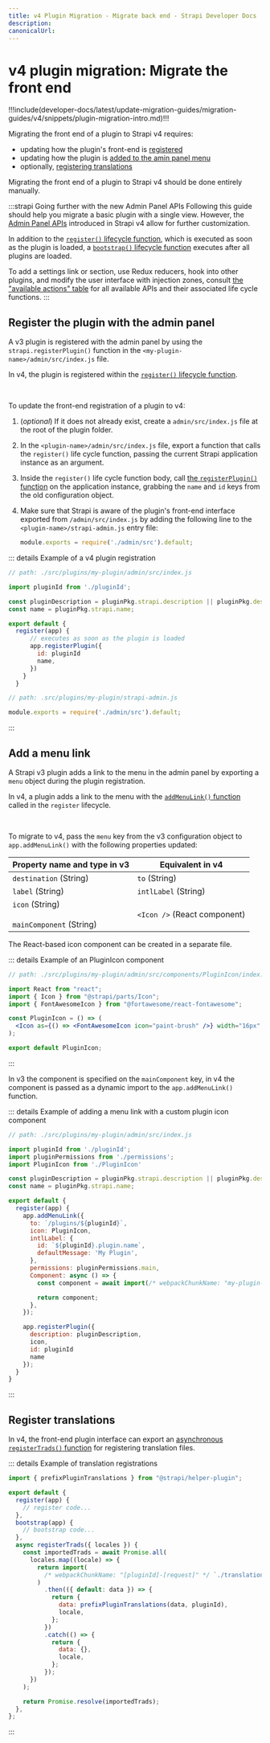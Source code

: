 ```yaml
---
title: v4 Plugin Migration - Migrate back end - Strapi Developer Docs
description:
canonicalUrl:
---
```


<!-- TODO: update SEO -->

# v4 plugin migration: Migrate the front end

!!!include(developer-docs/latest/update-migration-guides/migration-guides/v4/snippets/plugin-migration-intro.md)!!!

Migrating the front end of a plugin to Strapi v4 requires:

- updating how the plugin's front-end is [registered](#register-the-plugin-with-the-admin-panel)
- updating how the plugin is [added to the amin panel menu](#add-a-menu-link)
- optionally, [registering translations](#register-translations)

Migrating the front end of a plugin to Strapi v4 should be done entirely manually.

:::strapi Going further with the new Admin Panel APIs
Following this guide should help you migrate a basic plugin with a single view. However, the [Admin Panel APIs](/developer-docs/latest/developer-resources/plugin-api-reference/admin-panel.md) introduced in Strapi v4 allow for further customization.

In addition to the [`register()` lifecycle function](/developer-docs/latest/developer-resources/plugin-api-reference/admin-panel.md#register), which is executed as soon as the plugin is loaded, a [`bootstrap()` lifecycle function](/developer-docs/latest/developer-resources/plugin-api-reference/admin-panel.md#bootstrap) executes after all plugins are loaded.

To add a settings link or section, use Redux reducers, hook into other plugins, and modify the user interface with injection zones, consult [the "available actions" table](/developer-docs/latest/developer-resources/plugin-api-reference/admin-panel.md#available-actions) for all available APIs and their associated life cycle functions.
:::

## Register the plugin with the admin panel

A v3 plugin is registered with the admin panel by using the `strapi.registerPlugin()` function in the `<my-plugin-name>/admin/src/index.js` file.

In v4, the plugin is registered within the [`register()` lifecycle function](/developer-docs/latest/developer-resources/plugin-api-reference/admin-panel.md#register).

<br />

To update the front-end registration of a plugin to v4:

1. (_optional_) If it does not already exist, create a `admin/src/index.js` file at the root of the plugin folder.
2. In the `<plugin-name>/admin/src/index.js` file, export a function that calls the `register()` life cycle function, passing the current Strapi application instance as an argument.
3. Inside the `register()` life cycle function body, call [the `registerPlugin()` function](/developer-docs/latest/developer-resources/plugin-api-reference/admin-panel.md#registerplugin) on the application instance, grabbing the `name` and `id` keys from the old configuration object.
4. Make sure that Strapi is aware of the plugin's front-end interface exported from `/admin/src/index.js` by adding the following line to the `<plugin-name>/strapi-admin.js` entry file:

    ```jsx
    module.exports = require('./admin/src').default;
    ```

::: details Example of a v4 plugin registration

  ```jsx
  // path: ./src/plugins/my-plugin/admin/src/index.js

  import pluginId from './pluginId';

  const pluginDescription = pluginPkg.strapi.description || pluginPkg.description;
  const name = pluginPkg.strapi.name;

  export default {
    register(app) {
        // executes as soon as the plugin is loaded
        app.registerPlugin({
          id: pluginId
          name,
        })
      }
    }
  ```

  ```jsx
  // path: .src/plugins/my-plugin/strapi-admin.js

  module.exports = require('./admin/src').default;
  ```

:::

## Add a menu link

A Strapi v3 plugin adds a link to the menu in the admin panel by exporting a `menu` object during the plugin registration.

In v4, a plugin adds a link to the menu with the [`addMenuLink()` function](/developer-docs/latest/developer-resources/plugin-api-reference/admin-panel.md#menu-api) called in the `register` lifecycle. 

<br />

To migrate to v4, pass the `menu` key from the v3 configuration object to `app.addMenuLink()` with the following properties updated:

| Property name and type in v3                      | Equivalent in v4             |
| ------------------------------------------------- | ---------------------------- |
| `destination` (String)                            | `to` (String)                |
| `label` (String)                                  | `intlLabel` (String)   |
| `icon` (String)<br/><br/>`mainComponent` (String) | `<Icon />` (React component) |

The React-based icon component can be created in a separate file.

::: details Example of an PluginIcon component

```jsx
// path: ./src/plugins/my-plugin/admin/src/components/PluginIcon/index.js

import React from "react";
import { Icon } from "@strapi/parts/Icon";
import { FontAwesomeIcon } from "@fortawesome/react-fontawesome";

const PluginIcon = () => (
  <Icon as={() => <FontAwesomeIcon icon="paint-brush" />} width="16px" />
);

export default PluginIcon;
```

:::

In v3 the component is specified on the `mainComponent` key, in v4 the component is passed as a dynamic import to the `app.addMenuLink()` function.

::: details Example of adding a menu link with a custom plugin icon component

```jsx
// path: ./src/plugins/my-plugin/admin/src/index.js

import pluginId from './pluginId';
import pluginPermissions from './permissions';
import PluginIcon from './PluginIcon'

const pluginDescription = pluginPkg.strapi.description || pluginPkg.description;
const name = pluginPkg.strapi.name;

export default {
  register(app) {
    app.addMenuLink({
      to: `/plugins/${pluginId}`,
      icon: PluginIcon,
      intlLabel: {
        id: `${pluginId}.plugin.name`,
        defaultMessage: 'My Plugin',
      },
      permissions: pluginPermissions.main,
      Component: async () => {
        const component = await import(/* webpackChunkName: "my-plugin-page" */ './pages/PluginPage');

        return component;
      },
    });

    app.registerPlugin({
      description: pluginDescription,
      icon,
      id: pluginId
      name
    });
  }
}
```

:::

## Register translations

In v4, the front-end plugin interface can export an [asynchronous `registerTrads()` function](/developer-docs/latest/developer-resources/plugin-api-reference/admin-panel.md#async-function) for registering translation files.

::: details Example of translation registrations

```jsx
import { prefixPluginTranslations } from "@strapi/helper-plugin";

export default {
  register(app) {
    // register code...
  },
  bootstrap(app) {
    // bootstrap code...
  },
  async registerTrads({ locales }) {
    const importedTrads = await Promise.all(
      locales.map((locale) => {
        return import(
          /* webpackChunkName: "[pluginId]-[request]" */ `./translations/${locale}.json`
        )
          .then(({ default: data }) => {
            return {
              data: prefixPluginTranslations(data, pluginId),
              locale,
            };
          })
          .catch(() => {
            return {
              data: {},
              locale,
            };
          });
      })
    );

    return Promise.resolve(importedTrads);
  },
};
```

:::
